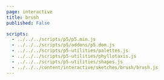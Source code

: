 ```yaml
---
page: interactive
title: brush
published: False

scripts:
  - ../../../scripts/p5/p5.min.js
  - ../../../scripts/p5/addons/p5.dom.js
  - ../../../scripts/p5-utilities/palettes.js
  - ../../../scripts/p5-utilities/phyllotaxis.js
  - ../../../scripts/p5-utilities/shapes.js
  - ../../../content/interactive/sketches/brush/brush.js
---
```


<div id="sketch" class="pl-5">
  <div id="brush-holder">
  </div>
</div>
